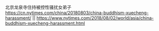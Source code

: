 
北京龙泉寺住持被控性骚扰女弟子 https://cn.nytimes.com/china/20180803/china-buddhism-xuecheng-harassment/ || https://www.nytimes.com/2018/08/02/world/asia/china-buddhism-xuecheng-harassment.html
